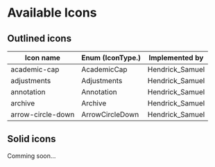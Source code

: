 # Available Icons



## Outlined icons

| Icon name         | Enum (IconType.) | Implemented by  |
| ----------------- | ---------------- | --------------- |
| academic-cap      | AcademicCap      | Hendrick_Samuel |
| adjustments       | Adjustments      | Hendrick_Samuel |
| annotation        | Annotation       | Hendrick_Samuel |
| archive           | Archive          | Hendrick_Samuel |
| arrow-circle-down | ArrowCircleDown  | Hendrick_Samuel |



## Solid icons

Comming soon...

